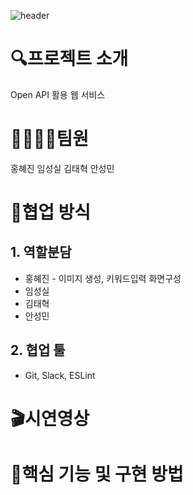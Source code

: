 ![header](https://capsule-render.vercel.app/api?type=waving&color=gradient&height=300&section=header&text=Catch%20Mind&fontSize=90&animation=fadeIn&fontAlignY=35&desc=Woori%20Fisa%20Project&descAlignY=51&descAlign=68)

# 🔍프로젝트 소개
Open API 활용 웹 서비스

# 👨‍👩‍👧‍👦팀원
홍혜진 임성실 김태혁 안성민

# 🌝협업 방식


## 1. 역할분담
* 홍혜진 - 이미지 생성, 키워드입력 화면구성
* 임성실
* 김태혁
* 안성민

## 2. 협업 툴
* Git, Slack, ESLint

# 🎬시연영상

# 🌟핵심 기능 및 구현 방법